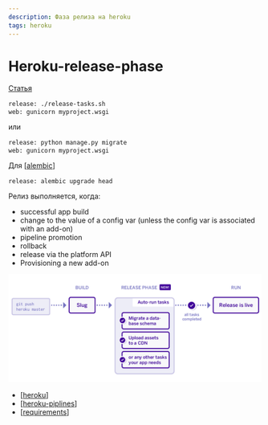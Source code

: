 ```yaml
---
description: Фаза релиза на heroku
tags: heroku
---
```

# Heroku-release-phase

[Статья](https://devcenter.heroku.com/articles/release-phase)

```shell
release: ./release-tasks.sh
web: gunicorn myproject.wsgi
```

или

```shell
release: python manage.py migrate
web: gunicorn myproject.wsgi
```

Для [[alembic]]

```shell
release: alembic upgrade head
```

Релиз выполняется, когда:

- successful app build
- change to the value of a config var (unless the config var is associated with an add-on)
- pipeline promotion
- rollback
- release via the platform API
- Provisioning a new add-on

![release](../attachments/2021-04-27-00-43-41.png)

- [[heroku]]
- [[heroku-piplines]]
- [[requirements]]

[//begin]: # "Autogenerated link references for markdown compatibility"
[alembic]: alembic "Alembic"
[heroku]: ../lists/heroku "Heroku"
[heroku-piplines]: heroku-piplines "Heroku-piplines"
[requirements]: requirements "Requirements.txt"
[//end]: # "Autogenerated link references"